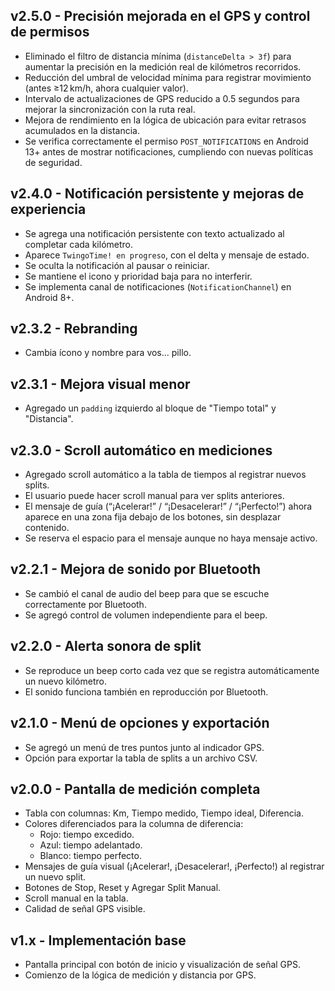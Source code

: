 
## v2.5.0 - Precisión mejorada en el GPS y control de permisos

- Eliminado el filtro de distancia mínima (`distanceDelta > 3f`) para aumentar la precisión en la medición real de kilómetros recorridos.
- Reducción del umbral de velocidad mínima para registrar movimiento (antes ≥12 km/h, ahora cualquier valor).
- Intervalo de actualizaciones de GPS reducido a 0.5 segundos para mejorar la sincronización con la ruta real.
- Mejora de rendimiento en la lógica de ubicación para evitar retrasos acumulados en la distancia.
- Se verifica correctamente el permiso `POST_NOTIFICATIONS` en Android 13+ antes de mostrar notificaciones, cumpliendo con nuevas políticas de seguridad.

## v2.4.0 - Notificación persistente y mejoras de experiencia

- Se agrega una notificación persistente con texto actualizado al completar cada kilómetro.
- Aparece `TwingoTime! en progreso`, con el delta y mensaje de estado.
- Se oculta la notificación al pausar o reiniciar.
- Se mantiene el icono y prioridad baja para no interferir.
- Se implementa canal de notificaciones (`NotificationChannel`) en Android 8+.
## v2.3.2 - Rebranding
- Cambia ícono y nombre para vos... pillo.

## v2.3.1 - Mejora visual menor
- Agregado un `padding` izquierdo al bloque de "Tiempo total" y "Distancia".

## v2.3.0 - Scroll automático en mediciones
- Agregado scroll automático a la tabla de tiempos al registrar nuevos splits.
- El usuario puede hacer scroll manual para ver splits anteriores.
- El mensaje de guía (“¡Acelerar!” / “¡Desacelerar!” / “¡Perfecto!”) ahora aparece en una zona fija debajo de los botones, sin desplazar contenido.
- Se reserva el espacio para el mensaje aunque no haya mensaje activo.

## v2.2.1 - Mejora de sonido por Bluetooth
- Se cambió el canal de audio del beep para que se escuche correctamente por Bluetooth.
- Se agregó control de volumen independiente para el beep.

## v2.2.0 - Alerta sonora de split
- Se reproduce un beep corto cada vez que se registra automáticamente un nuevo kilómetro.
- El sonido funciona también en reproducción por Bluetooth.

## v2.1.0 - Menú de opciones y exportación
- Se agregó un menú de tres puntos junto al indicador GPS.
- Opción para exportar la tabla de splits a un archivo CSV.

## v2.0.0 - Pantalla de medición completa
- Tabla con columnas: Km, Tiempo medido, Tiempo ideal, Diferencia.
- Colores diferenciados para la columna de diferencia:
  - Rojo: tiempo excedido.
  - Azul: tiempo adelantado.
  - Blanco: tiempo perfecto.
- Mensajes de guía visual (¡Acelerar!, ¡Desacelerar!, ¡Perfecto!) al registrar un nuevo split.
- Botones de Stop, Reset y Agregar Split Manual.
- Scroll manual en la tabla.
- Calidad de señal GPS visible.

## v1.x - Implementación base
- Pantalla principal con botón de inicio y visualización de señal GPS.
- Comienzo de la lógica de medición y distancia por GPS.

